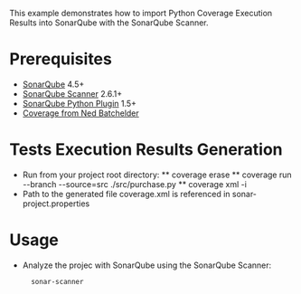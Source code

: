 This example demonstrates how to import Python Coverage Execution Results into SonarQube with the SonarQube Scanner.

Prerequisites
=============
* [SonarQube](http://www.sonarqube.org/downloads/) 4.5+
* [SonarQube Scanner](http://docs.sonarqube.org/display/SCAN/Analyzing+with+SonarQube+Scanner) 2.6.1+
* [SonarQube Python Plugin](http://docs.sonarqube.org/display/PLUG/Python+Plugin) 1.5+
* [Coverage from Ned Batchelder](http://nedbatchelder.com/code/coverage/cmd.html)

Tests Execution Results Generation
==================================
* Run from your project root directory:
** coverage erase
** coverage run --branch --source=src ./src/purchase.py
** coverage xml -i
* Path to the generated file coverage.xml is referenced in sonar-project.properties

Usage
=====
* Analyze the projec with SonarQube using the SonarQube Scanner:

        sonar-scanner
